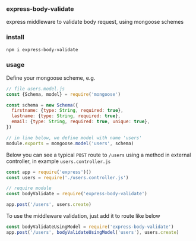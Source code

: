 ### express-body-validate

express middleware to validate body request, using mongoose schemes

### install

```sh
npm i express-body-validate
```

### usage

Define your mongoose scheme, e.g. 

```js
// file users.model.js
const {Schema, model} = require('mongoose')

const schema = new Schema({
  firstname: {type: String, required: true},
  lastname: {type: String, required: true},
  email: {type: String, required: true, unique: true},
})

// in line below, we define model with name 'users'
module.exports = mongoose.model('users', schema)
```

Below you can see a typical `POST` route to `/users` using a method in external controller, in example `users.controller.js`

```js
const app = require('express')()
const users = require('./users.controller.js')

// require module
const bodyValidate = require('express-body-validate')

app.post('/users', users.create)
```

To use the middleware validation, just add it to route like below

```js
const bodyValidateUsingModel = require('express-body-validate')
app.post('/users', bodyValidateUsingModel('users'), users.create)
``` 